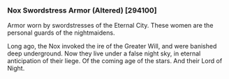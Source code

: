 ### Nox Swordstress Armor (Altered) [294100]

Armor worn by swordstresses of the Eternal City. These women are the personal guards of the nightmaidens.

Long ago, the Nox invoked the ire of the Greater Will, and were banished deep underground. Now they live under a false night sky, in eternal anticipation of their liege. Of the coming age of the stars. And their Lord of Night.